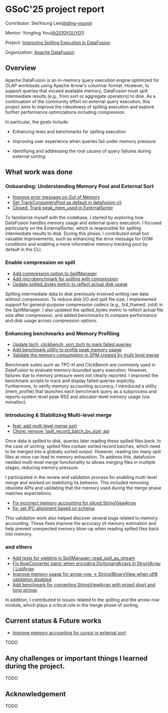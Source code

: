 # GSoC'25 project report 
Contributor: SeoYoung Lee([@ding-young](https://github.com/ding-young))

Mentor: Yongting You([@2010YOUY01](https://github.com/2010YOUY01))

Project: [Improving Spilling Execution in DataFusion](https://summerofcode.withgoogle.com/programs/2025/projects/3Ooae7Uu)

Organization: [Apache DataFusion](https://github.com/apache/datafusion)

## Overview
Apache DataFusion is an in-memory query execution engine optimized for OLAP workloads using Apache Arrow's columnar format. However, to support queries that exceed available memory, DataFusion must spill intermediate results (e.g., from sort or aggregate operators) to disk. As a continuation of the community effort on external query execution, this project aims to improve the robustness of spilling execution and explore further performance optimizations including compression. 

In particular, the goals include:
- Enhancing tests and benchmarks for spilling execution

- Improving user experience when queries fail under memory pressure

- Identifying and addressing the root causes of query failures during external sorting
## What work was done
### Onboarding: Understanding Memory Pool and External Sort
- [Improve error message on Out of Memory](https://github.com/apache/datafusion/pull/16050)
- [Set TrackConsumersPool as default in datafusion-cli](https://github.com/apache/datafusion/pull/16081)
- [Closed: Track peak_mem_used in ExternalSorter
](https://github.com/apache/datafusion/pull/16192)

To familiarize myself with the codebase, I started by exploring how DataFusion handles memory usage and external query execution. I focused particularly on the ExternalSorter, which is responsible for spilling intermediate results to disk. During this phase, I contributed small but valuable improvements, such as enhancing the error message for OOM conditions and enabling a more informative memory tracking pool by default in the CLI.

### Enable compression on spill
- [Add compression option to SpillManager](https://github.com/apache/datafusion/pull/16268)
- [Add microbenchmark for spilling with compression](https://github.com/apache/datafusion/pull/16512)
- [Update spilled_bytes metric to reflect actual disk usage](https://github.com/apache/datafusion/pull/16535)

Spilling intermediate data to disk previously involved writing raw data without compression. To reduce disk I/O and spill file size, I implemented support for general-purpose compression codecs (e.g., lz4_framed, zstd) in the SpillManager. I also updated the spilled_bytes metric to reflect actual file size after compression, and added benchmarks to compare performance and disk usage across compression options.

### Enhancing benchmarks and Memory Profiling 
- [Update tpch, clickbench, sort_tpch to mark failed queries](https://github.com/apache/datafusion/pull/16182)
- [Add benchmark utility to profile peak memory usage](https://github.com/apache/datafusion/pull/16814)
- [Validate the memory consumption in SPM created by multi level merge](https://github.com/apache/datafusion/pull/17029)

Benchmark suites such as TPC-H and ClickBench are commonly used in DataFusion to evaluate memory-bounded query execution. However, failures due to memory pressure were not clearly reported. I improved the benchmark scripts to track and display failed queries explicitly. Furthermore, to verify memory accounting accuracy, I introduced a utility (mem_profile) that launches each benchmark query as a subprocess and reports system-level peak RSS and allocator-level memory usage (via mimalloc).

### Introducing & Stabilizing Multi-level merge
- [feat: add multi level merge sort](https://github.com/apache/datafusion/pull/15700)
- [Chore: remove 'spill_record_batch_by_size' api](https://github.com/apache/datafusion/pull/16958)

Once data is spilled to disk, queries later reading these spilled files back. In the case of sorting, spilled files contain sorted record batches, which need to be merged into a globally sorted output. However, reading too many spill files at once can lead to memory exhaustion. To address this, datafusion needed multi-level merge functionality to allows merging files in multiple stages, reducing memory pressure.

I participated in the review and validation process for enabling multi-level merge and worked on stabilizing its behavior. This included removing obsolete APIs and validating that the memory used during the merge phase matches expectations.

- [Fix incorrect memory accounting for sliced StringViewArray](https://github.com/apache/datafusion/pull/17315)
- [fix: set IPC alignment based on schema](https://github.com/apache/datafusion/pull/17363)

This validation work also helped discover several bugs related to memory accounting. These fixes improve the accuracy of memory estimation and help prevent unexpected memory blow-up when reading spilled files back into memory.

### and others
- [Add tests for yielding in SpillManager::read_spill_as_stream](https://github.com/apache/datafusion/pull/16616)
- [Fix RowConverter panic when encoding DictionaryArrays in StructArray / ListArray](https://github.com/apache/arrow-rs/pull/7627)
- [Improve memory usage for arrow-row -> String/BinaryView when utf8 validation disabled](https://github.com/apache/arrow-rs/pull/7917)
- [Add benchmark for converting StringViewArray with mixed short and long strings](https://github.com/apache/arrow-rs/pull/8015)

In addition, I contributed to issues related to the spilling and the arrow-row module, which plays a critical role in the merge phase of sorting.

## Current status & Future works
- [Improve memory accounting for cursor in external sort](https://github.com/apache/datafusion/pull/17163)

TODO 

## Any challenges or important things I learned during the project.
TODO

## Acknowledgement
TODO